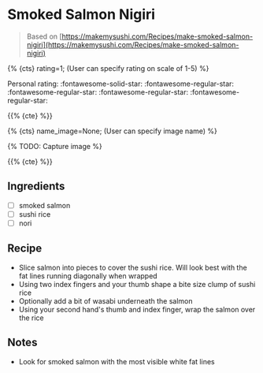 # Smoked Salmon Nigiri

> Based on [https://makemysushi.com/Recipes/make-smoked-salmon-nigiri](https://makemysushi.com/Recipes/make-smoked-salmon-nigiri)

{% {cts} rating=1; (User can specify rating on scale of 1-5) %}

Personal rating: :fontawesome-solid-star: :fontawesome-regular-star: :fontawesome-regular-star: :fontawesome-regular-star: :fontawesome-regular-star:

{{% {cte} %}}

{% {cts} name_image=None; (User can specify image name) %}

{% TODO: Capture image %}

{{% {cte} %}}

## Ingredients

- [ ] smoked salmon
- [ ] sushi rice
- [ ] nori

## Recipe

- Slice salmon into pieces to cover the sushi rice. Will look best with the fat lines running diagonally when wrapped
- Using two index fingers and your thumb shape a bite size clump of sushi rice
- Optionally add a bit of wasabi underneath the salmon
- Using your second hand's thumb and index finger, wrap the salmon over the rice

## Notes

- Look for smoked salmon with the most visible white fat lines
